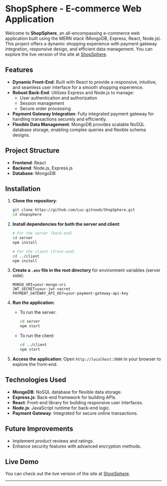 # ShopSphere - E-commerce Web Application

Welcome to **ShopSphere**, an all-encompassing e-commerce web application built using the MERN stack (MongoDB, Express, React, Node.js). This project offers a dynamic shopping experience with payment gateway integration, responsive design, and efficient data management. You can explore the live version of the site at [ShopSphere](https://shopsphere-ovrw.onrender.com/).

## Features
- **Dynamic Front-End**: Built with React to provide a responsive, intuitive, and seamless user interface for a smooth shopping experience.
- **Robust Back-End**: Utilizes Express and Node.js to manage:
  - User authentication and authorization
  - Session management
  - Secure order processing
- **Payment Gateway Integration**: Fully integrated payment gateway for handling transactions securely and efficiently.
- **Flexible Data Management**: MongoDB provides scalable NoSQL database storage, enabling complex queries and flexible schema designs.

## Project Structure
- **Frontend**: React
- **Backend**: Node.js, Express.js
- **Database**: MongoDB

## Installation

1. **Clone the repository**:
   ```bash
   git clone https://github.com/Luc-gitnoob/ShopSphere.git
   cd shopsphere
   ```

2. **Install dependencies for both the server and client**:
   ```bash
   # For the server (back-end)
   cd server
   npm install

   # For the client (front-end)
   cd ../client
   npm install
   ```

3. **Create a `.env` file in the root directory** for environment variables (server side):
   ```
   MONGO_URI=your-mongo-uri
   JWT_SECRET=your-jwt-secret
   PAYMENT_GATEWAY_API_KEY=your-payment-gateway-api-key
   ```

4. **Run the application**:
   - To run the server:
     ```bash
     cd server
     npm start
     ```
   - To run the client:
     ```bash
     cd ../client
     npm start
     ```

5. **Access the application**:
   Open `http://localhost:3000` in your browser to explore the front-end.

## Technologies Used
- **MongoDB**: NoSQL database for flexible data storage.
- **Express.js**: Back-end framework for building APIs.
- **React**: Front-end library for building responsive user interfaces.
- **Node.js**: JavaScript runtime for back-end logic.
- **Payment Gateway**: Integrated for secure online transactions.

## Future Improvements
- Implement product reviews and ratings.
- Enhance security features with advanced encryption methods.

## Live Demo
You can check out the live version of the site at [ShopSphere](https://shopsphere-ovrw.onrender.com/).

---
